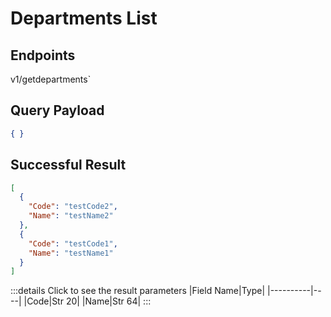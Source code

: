 # Departments List

## Endpoints

<!--@include: @/dist/md/api_url.md-->v1/getdepartments`

## Query Payload
```json
{ }
```

## Successful Result

```json
[
  {
    "Code": "testCode2",
    "Name": "testName2"
  },
  {
    "Code": "testCode1",
    "Name": "testName1"
  }
]
```
:::details Click to see the result parameters
|Field Name|Type|
|----------|----|
|Code|Str 20|
|Name|Str 64|
:::